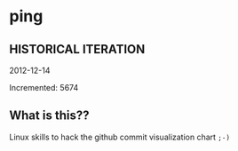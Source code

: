 # ping

## HISTORICAL ITERATION
2012-12-14

Incremented: 5674

## What is this?? 
Linux skills to hack the github commit visualization chart `;-)`

